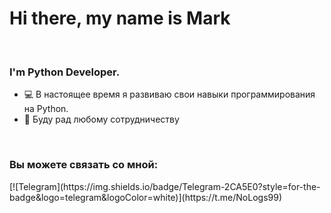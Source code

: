# Hi there, my name is Mark
<br>
<h3>I'm Python Developer.</h3>
<ul>
  <li>💻 В настоящее время я развиваю свои навыки программирования на Python.</li>
  <li>👋 Буду рад любому сотрудничеству</li>
</ul>
<br>
<h3>Вы можете связать со мной:</h3>
[![Telegram](https://img.shields.io/badge/Telegram-2CA5E0?style=for-the-badge&logo=telegram&logoColor=white)](https://t.me/NoLogs99)
